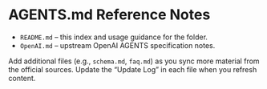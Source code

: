 # AGENTS.md Reference Notes

- `README.md` – this index and usage guidance for the folder.
- `OpenAI.md` – upstream OpenAI AGENTS specification notes.

Add additional files (e.g., `schema.md`, `faq.md`) as you sync more material from the official sources. Update the “Update Log” in each file when you refresh content.
